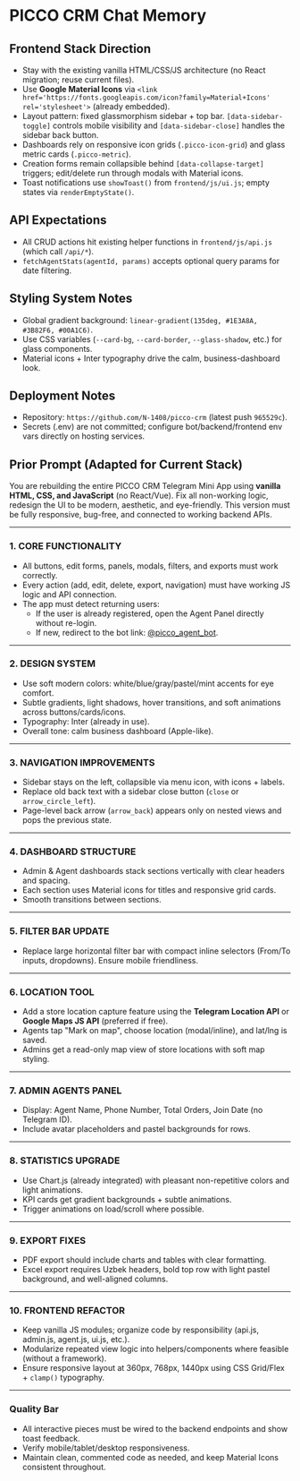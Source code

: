 ﻿# PICCO CRM Chat Memory

## Frontend Stack Direction
- Stay with the existing vanilla HTML/CSS/JS architecture (no React migration; reuse current files).
- Use **Google Material Icons** via `<link href='https://fonts.googleapis.com/icon?family=Material+Icons' rel='stylesheet'>` (already embedded).
- Layout pattern: fixed glassmorphism sidebar + top bar. `[data-sidebar-toggle]` controls mobile visibility and `[data-sidebar-close]` handles the sidebar back button.
- Dashboards rely on responsive icon grids (`.picco-icon-grid`) and glass metric cards (`.picco-metric`).
- Creation forms remain collapsible behind `[data-collapse-target]` triggers; edit/delete run through modals with Material icons.
- Toast notifications use `showToast()` from `frontend/js/ui.js`; empty states via `renderEmptyState()`.

## API Expectations
- All CRUD actions hit existing helper functions in `frontend/js/api.js` (which call `/api/*`).
- `fetchAgentStats(agentId, params)` accepts optional query params for date filtering.

## Styling System Notes
- Global gradient background: `linear-gradient(135deg, #1E3A8A, #3B82F6, #00A1C6)`. 
- Use CSS variables (`--card-bg`, `--card-border`, `--glass-shadow`, etc.) for glass components.
- Material icons + Inter typography drive the calm, business-dashboard look.

## Deployment Notes
- Repository: `https://github.com/N-1408/picco-crm` (latest push `965529c`).
- Secrets (.env) are not committed; configure bot/backend/frontend env vars directly on hosting services.

## Prior Prompt (Adapted for Current Stack)
You are rebuilding the entire PICCO CRM Telegram Mini App using **vanilla HTML, CSS, and JavaScript** (no React/Vue). Fix all non-working logic, redesign the UI to be modern, aesthetic, and eye-friendly. This version must be fully responsive, bug-free, and connected to working backend APIs.

---

### 1. CORE FUNCTIONALITY
- All buttons, edit forms, panels, modals, filters, and exports must work correctly.
- Every action (add, edit, delete, export, navigation) must have working JS logic and API connection.
- The app must detect returning users:
  - If the user is already registered, open the Agent Panel directly without re-login.
  - If new, redirect to the bot link: [@picco_agent_bot](https://t.me/picco_agent_bot).

---

### 2. DESIGN SYSTEM
- Use soft modern colors: white/blue/gray/pastel/mint accents for eye comfort.
- Subtle gradients, light shadows, hover transitions, and soft animations across buttons/cards/icons.
- Typography: Inter (already in use).
- Overall tone: calm business dashboard (Apple-like).

---

### 3. NAVIGATION IMPROVEMENTS
- Sidebar stays on the left, collapsible via menu icon, with icons + labels.
- Replace old back text with a sidebar close button (`close` or `arrow_circle_left`).
- Page-level back arrow (`arrow_back`) appears only on nested views and pops the previous state.

---

### 4. DASHBOARD STRUCTURE
- Admin & Agent dashboards stack sections vertically with clear headers and spacing.
- Each section uses Material icons for titles and responsive grid cards.
- Smooth transitions between sections.

---

### 5. FILTER BAR UPDATE
- Replace large horizontal filter bar with compact inline selectors (From/To inputs, dropdowns). Ensure mobile friendliness.

---

### 6. LOCATION TOOL
- Add a store location capture feature using the **Telegram Location API** or **Google Maps JS API** (preferred if free).
- Agents tap "Mark on map", choose location (modal/inline), and lat/lng is saved.
- Admins get a read-only map view of store locations with soft map styling.

---

### 7. ADMIN AGENTS PANEL
- Display: Agent Name, Phone Number, Total Orders, Join Date (no Telegram ID).
- Include avatar placeholders and pastel backgrounds for rows.

---

### 8. STATISTICS UPGRADE
- Use Chart.js (already integrated) with pleasant non-repetitive colors and light animations.
- KPI cards get gradient backgrounds + subtle animations.
- Trigger animations on load/scroll where possible.

---

### 9. EXPORT FIXES
- PDF export should include charts and tables with clear formatting.
- Excel export requires Uzbek headers, bold top row with light pastel background, and well-aligned columns.

---

### 10. FRONTEND REFACTOR
- Keep vanilla JS modules; organize code by responsibility (api.js, admin.js, agent.js, ui.js, etc.).
- Modularize repeated view logic into helpers/components where feasible (without a framework).
- Ensure responsive layout at 360px, 768px, 1440px using CSS Grid/Flex + `clamp()` typography.

---

### Quality Bar
- All interactive pieces must be wired to the backend endpoints and show toast feedback.
- Verify mobile/tablet/desktop responsiveness.
- Maintain clean, commented code as needed, and keep Material Icons consistent throughout.
